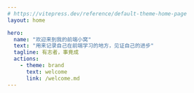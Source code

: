 ```yaml
---
# https://vitepress.dev/reference/default-theme-home-page
layout: home

hero:
  name: "欢迎来到我的前端小窝"
  text: "用来记录自己在前端学习的地方，见证自己的进步"
  tagline: 有志者，事竟成
  actions:
    - theme: brand
      text: welcome
      link: /welcome.md
---
```


